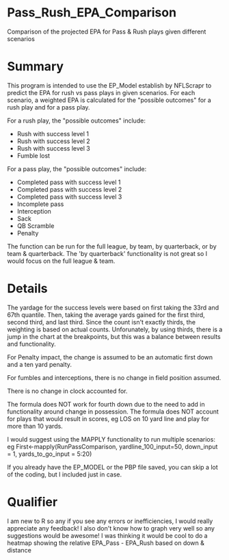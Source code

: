 # Pass_Rush_EPA_Comparison
Comparison of the projected EPA for Pass &amp; Rush plays given different scenarios

# Summary
This program is intended to use the EP_Model establish by NFLScrapr to predict the EPA for rush vs pass plays in given scenarios.
For each scenario, a weighted EPA is calculated for the "possible outcomes" for a rush play and for a pass play.

For a rush play, the "possible outcomes" include:
  - Rush with success level 1
  - Rush with success level 2
  - Rush with success level 3
  - Fumble lost
  
For a pass play, the "possible outcomes" include:
  - Completed pass with success level 1
  - Completed pass with success level 2
  - Completed pass with success level 3
  - Incomplete pass
  - Interception
  - Sack
  - QB Scramble
  - Penalty

The function can be run for the full league, by team, by quarterback, or by team & quarterback.  The 'by quarterback' functionality is not great so I would focus on the full league & team.

# Details

The yardage for the success levels were based on first taking the 33rd and 67th quantile.
Then, taking the average yards gained for the first third, second third, and last third.
Since the count isn't exactly thirds, the weighting is based on actual counts.
Unforunately, by using thirds, there is a jump in the chart at the breakpoints, but this was a balance between results and functionality.

For Penalty impact, the change is assumed to be an automatic first down and a ten yard penalty.

For fumbles and interceptions, there is no change in field position assumed.

There is no change in clock accounted for.

The formula does NOT work for fourth down due to the need to add in functionality around change in possession.
The formula does NOT account for plays that would result in scores, eg LOS on 10 yard line and play for more than 10 yards.

I would suggest using the MAPPLY functionality to run multiple scenarios:
eg First<-mapply(RunPassComparison, yardline_100_input=50, down_input = 1, yards_to_go_input = 5:20)

If you already have the EP_MODEL or the PBP file saved, you can skip a lot of the coding, but I included just in case.

# Qualifier
I am new to R so any if you see any errors or inefficiencies, I would really appreciate any feedback!
I also don't know how to graph very well so any suggestions would be awesome!
I was thinking it would be cool to do a heatmap showing the relative EPA_Pass - EPA_Rush based on down & distance

